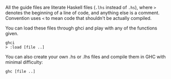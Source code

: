 All the guide files are literate Haskell files (`.lhs` instead of `.hs`), where `>` denotes the beginning of a line of code,
and anything else is a comment. Convention uses `<` to mean code that shouldn't be actually compiled.

You can load these files through ghci and play with any of the functions given.

    ghci
    > :load [file ..]

You can also create your own .hs or .lhs files and compile them in GHC with minimal difficulty:

    ghc [file ..]
